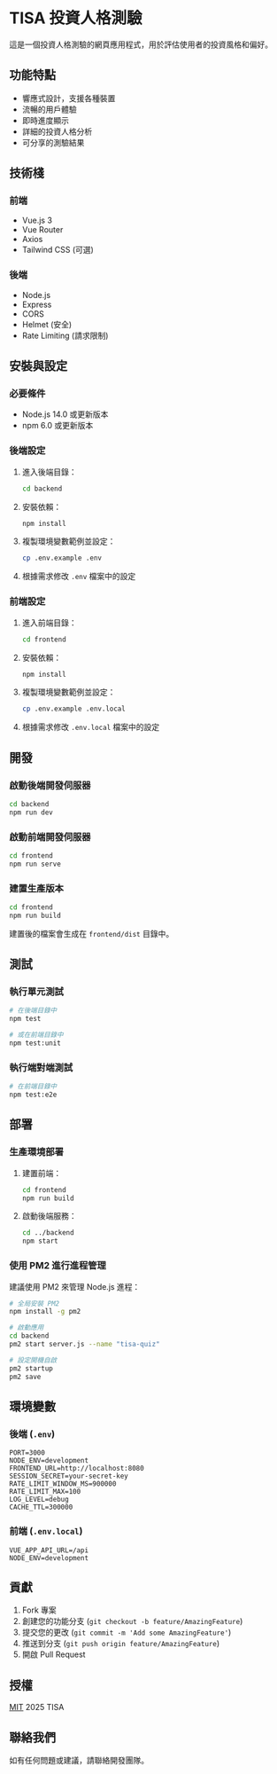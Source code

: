 # TISA 投資人格測驗

這是一個投資人格測驗的網頁應用程式，用於評估使用者的投資風格和偏好。

## 功能特點

- 響應式設計，支援各種裝置
- 流暢的用戶體驗
- 即時進度顯示
- 詳細的投資人格分析
- 可分享的測驗結果

## 技術棧

### 前端

- Vue.js 3
- Vue Router
- Axios
- Tailwind CSS (可選)

### 後端

- Node.js
- Express
- CORS
- Helmet (安全)
- Rate Limiting (請求限制)

## 安裝與設定

### 必要條件

- Node.js 14.0 或更新版本
- npm 6.0 或更新版本

### 後端設定

1. 進入後端目錄：

   ```bash
   cd backend
   ```

2. 安裝依賴：

   ```bash
   npm install
   ```

3. 複製環境變數範例並設定：

   ```bash
   cp .env.example .env
   ```

4. 根據需求修改 `.env` 檔案中的設定

### 前端設定

1. 進入前端目錄：

   ```bash
   cd frontend
   ```

2. 安裝依賴：

   ```bash
   npm install
   ```

3. 複製環境變數範例並設定：

   ```bash
   cp .env.example .env.local
   ```

4. 根據需求修改 `.env.local` 檔案中的設定

## 開發

### 啟動後端開發伺服器

```bash
cd backend
npm run dev
```

### 啟動前端開發伺服器

```bash
cd frontend
npm run serve
```

### 建置生產版本

```bash
cd frontend
npm run build
```

建置後的檔案會生成在 `frontend/dist` 目錄中。

## 測試

### 執行單元測試

```bash
# 在後端目錄中
npm test

# 或在前端目錄中
npm test:unit
```

### 執行端對端測試

```bash
# 在前端目錄中
npm test:e2e
```

## 部署

### 生產環境部署

1. 建置前端：

   ```bash
   cd frontend
   npm run build
   ```

2. 啟動後端服務：
   ```bash
   cd ../backend
   npm start
   ```

### 使用 PM2 進行進程管理

建議使用 PM2 來管理 Node.js 進程：

```bash
# 全局安裝 PM2
npm install -g pm2

# 啟動應用
cd backend
pm2 start server.js --name "tisa-quiz"

# 設定開機自啟
pm2 startup
pm2 save
```

## 環境變數

### 後端 (`.env`)

```
PORT=3000
NODE_ENV=development
FRONTEND_URL=http://localhost:8080
SESSION_SECRET=your-secret-key
RATE_LIMIT_WINDOW_MS=900000
RATE_LIMIT_MAX=100
LOG_LEVEL=debug
CACHE_TTL=300000
```

### 前端 (`.env.local`)

```
VUE_APP_API_URL=/api
NODE_ENV=development
```

## 貢獻

1. Fork 專案
2. 創建您的功能分支 (`git checkout -b feature/AmazingFeature`)
3. 提交您的更改 (`git commit -m 'Add some AmazingFeature'`)
4. 推送到分支 (`git push origin feature/AmazingFeature`)
5. 開啟 Pull Request

## 授權

[MIT](LICENSE) 2025 TISA

## 聯絡我們

如有任何問題或建議，請聯絡開發團隊。
